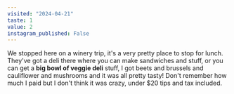 ```yaml
---
visited: "2024-04-21"
taste: 1
value: 2
instagram_published: False
---
```


We stopped here on a winery trip, it's a very pretty place to stop for lunch. They've got a deli there where you can make sandwiches and stuff, or you can get a **big bowl of veggie deli** stuff, I got beets and brussels and cauliflower and mushrooms and it was all pretty tasty! Don't remember how much I paid but I don't think it was crazy, under $20 tips and tax included.
